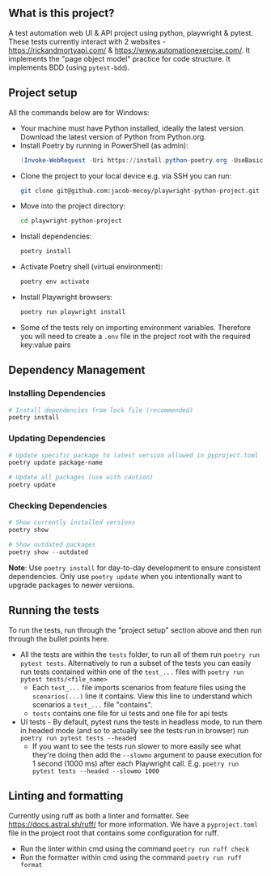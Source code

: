 ## What is this project?

A test automation web UI & API project using python, playwright & pytest. These tests currently interact with 2 websites - https://rickandmortyapi.com/ & https://www.automationexercise.com/. It implements the "page object model" practice for code structure. It implements BDD (using `pytest-bdd`).

## Project setup

All the commands below are for Windows:

- Your machine must have Python installed, ideally the latest version. Download the latest version of Python from Python.org.
- Install Poetry by running in PowerShell (as admin):
  ```powershell
  (Invoke-WebRequest -Uri https://install.python-poetry.org -UseBasicParsing).Content | py -
  ```
- Clone the project to your local device e.g. via SSH you can run: 
  ```bash
  git clone git@github.com:jacob-mecoy/playwright-python-project.git
  ```
- Move into the project directory:
  ```bash
  cd playwright-python-project
  ```
- Install dependencies:
  ```bash
  poetry install
  ```
- Activate Poetry shell (virtual environment):
  ```bash
  poetry env activate
  ```
- Install Playwright browsers:
  ```bash
  poetry run playwright install
  ```
- Some of the tests rely on importing environment variables. Therefore you will need to create a `.env` file in the project root with the required key:value pairs

## Dependency Management

### Installing Dependencies
```powershell
# Install dependencies from lock file (recommended)
poetry install
```

### Updating Dependencies
```powershell
# Update specific package to latest version allowed in pyproject.toml
poetry update package-name

# Update all packages (use with caution)
poetry update
```

### Checking Dependencies
```powershell
# Show currently installed versions
poetry show

# Show outdated packages
poetry show --outdated
```

**Note**: Use `poetry install` for day-to-day development to ensure consistent dependencies. Only use `poetry update` when you intentionally want to upgrade packages to newer versions.

## Running the tests

To run the tests, run through the "project setup" section above and then run through the bullet points here.

- All the tests are within the `tests` folder, to run all of them run `poetry run pytest tests`. Alternatively to run a subset of the tests you can easily run tests contained within one of the `test_...` files with `poetry run pytest tests/<file_name>`
  - Each `test_...` file imports scenarios from feature files using the `scenarios(...)` line it contains. View this line to understand which scenarios a `test_...` file "contains".
  - `tests` contains one file for ui tests and one file for api tests
- UI tests - By default, pytest runs the tests in headless mode, to run them in headed mode (and so to actually see the tests run in browser) run `poetry run pytest tests --headed`
  - If you want to see the tests run slower to more easily see what they're doing then add the `--slowmo` argument to pause execution for 1 second (1000 ms) after each Playwright call. E.g. `poetry run pytest tests --headed --slowmo 1000`

## Linting and formatting

Currently using ruff as both a linter and formatter. See https://docs.astral.sh/ruff/ for more information. We have a `pyproject.toml` file in the project root that contains some configuration for ruff.

- Run the linter within cmd using the command `poetry run ruff check`
- Run the formatter within cmd using the command `poetry run ruff format`